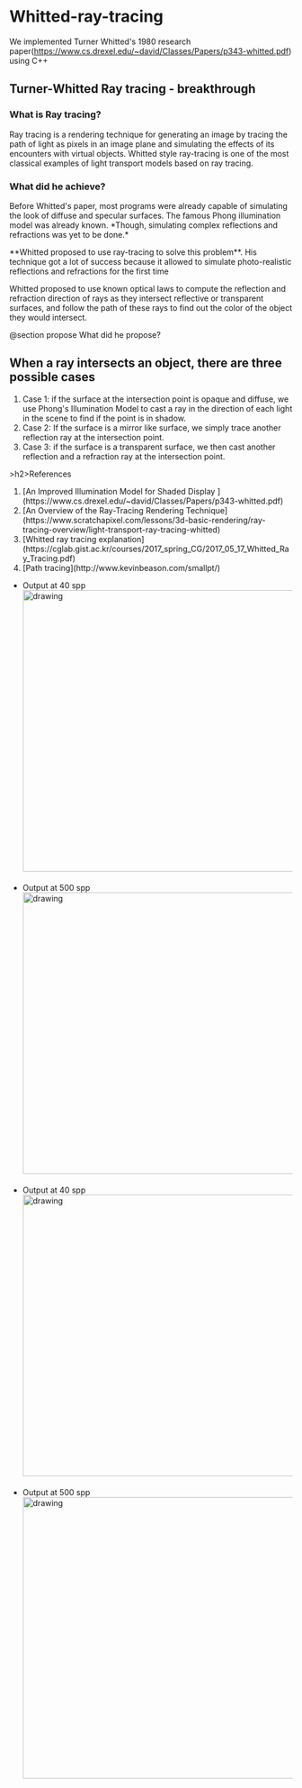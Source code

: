 # Whitted-ray-tracing
We implemented Turner Whitted's 1980 research paper(https://www.cs.drexel.edu/~david/Classes/Papers/p343-whitted.pdf) using C++

<h2>Turner-Whitted Ray tracing - breakthrough</h2>
<h3>What is Ray tracing?</h3>
<p>Ray tracing is a rendering technique for generating an image by tracing the path of light
as pixels in an image plane and simulating the effects of its encounters with virtual objects.
Whitted style ray-tracing is one of the most classical examples of light transport models based on ray tracing.</p>



<h3>What did he achieve?</h3>
<p>Before Whitted's paper,
most programs were already capable of simulating the look of diffuse and specular surfaces.
The famous Phong illumination model was already known.
*Though, simulating complex reflections and refractions was yet to be done.* </p>
<p>**Whitted proposed to use ray-tracing to solve this problem**. His technique got a lot of success because it allowed to simulate photo-realistic reflections and refractions for the first time </p>
<p>Whitted proposed to use known optical laws to compute the reflection and refraction direction of rays
as they intersect reflective or transparent surfaces, and follow the path of these rays to find out the color
of the object they would intersect. </p>
@section propose What did he propose?
<h2>When a ray intersects an object, there are three possible cases</h2>
<ol>
    <li>Case 1: if the surface at the intersection point is opaque and diffuse, we use Phong's Illumination Model
    to cast a ray in the direction of each light in the scene to find if the point is in shadow.</li>
    <li>Case 2: If the surface is a mirror like surface, we simply trace another reflection ray at the intersection point.</li>
    <li>Case 3: if the surface is a transparent surface, we then cast another reflection and a refraction ray at the intersection point.</li>
</ol>
>h2>References</h2>
<ol>
    <li>[An Improved Illumination Model for Shaded Display ](https://www.cs.drexel.edu/~david/Classes/Papers/p343-whitted.pdf)</li>
    <li>[An Overview of the Ray-Tracing Rendering Technique](https://www.scratchapixel.com/lessons/3d-basic-rendering/ray-tracing-overview/light-transport-ray-tracing-whitted)</li>
    <li>[Whitted ray tracing explanation](https://cglab.gist.ac.kr/courses/2017_spring_CG/2017_05_17_Whitted_Ray_Tracing.pdf)</li>
    <li>[Path tracing](http://www.kevinbeason.com/smallpt/)</li>
</ol>
<ul>
 <li>
Output at 40 spp
<img src="https://github.com/saloni-singh14/Whitted-ray-tracing/blob/main/doc_images/sky40.jpeg" alt="drawing" width="500" /><br><br></li>

 
 <li>
Output at 500 spp
<img src="https://github.com/saloni-singh14/Whitted-ray-tracing/blob/main/doc_images/sky500.jpeg" alt="drawing" width="500"/><br><br>
  </li>

 <li>
Output at 40 spp
<img src="https://github.com/saloni-singh14/Whitted-ray-tracing/blob/main/doc_images/explicit.jpg" alt="drawing" width="500" /><br><br></li>
 <li>
Output at 500 spp
<img src="https://github.com/saloni-singh14/Whitted-ray-tracing/blob/main/doc_images/explicit%20(1).jpg" alt="drawing" width="500" /><br><br></li>
